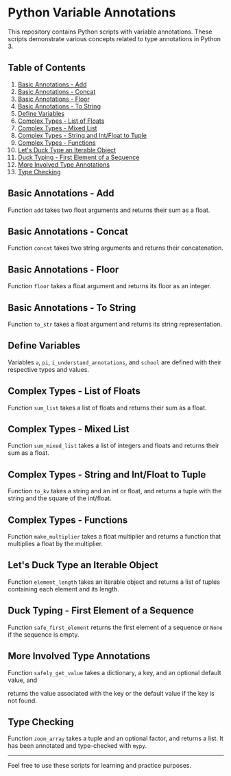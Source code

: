 # Python Variable Annotations

This repository contains Python scripts with variable annotations. These scripts demonstrate various concepts related to type annotations in Python 3.

## Table of Contents

1. [Basic Annotations - Add](#basic-annotations---add)
2. [Basic Annotations - Concat](#basic-annotations---concat)
3. [Basic Annotations - Floor](#basic-annotations---floor)
4. [Basic Annotations - To String](#basic-annotations---to-string)
5. [Define Variables](#define-variables)
6. [Complex Types - List of Floats](#complex-types---list-of-floats)
7. [Complex Types - Mixed List](#complex-types---mixed-list)
8. [Complex Types - String and Int/Float to Tuple](#complex-types---string-and-intfloat-to-tuple)
9. [Complex Types - Functions](#complex-types---functions)
10. [Let's Duck Type an Iterable Object](#lets-duck-type-an-iterable-object)
11. [Duck Typing - First Element of a Sequence](#duck-typing---first-element-of-a-sequence)
12. [More Involved Type Annotations](#more-involved-type-annotations)
13. [Type Checking](#type-checking)

## Basic Annotations - Add

Function `add` takes two float arguments and returns their sum as a float.

## Basic Annotations - Concat

Function `concat` takes two string arguments and returns their concatenation.

## Basic Annotations - Floor

Function `floor` takes a float argument and returns its floor as an integer.

## Basic Annotations - To String

Function `to_str` takes a float argument and returns its string representation.

## Define Variables

Variables `a`, `pi`, `i_understand_annotations`, and `school` are defined with their respective types and values.

## Complex Types - List of Floats

Function `sum_list` takes a list of floats and returns their sum as a float.

## Complex Types - Mixed List

Function `sum_mixed_list` takes a list of integers and floats and returns their sum as a float.

## Complex Types - String and Int/Float to Tuple

Function `to_kv` takes a string and an int or float, and returns a tuple with the string and the square of the int/float.

## Complex Types - Functions

Function `make_multiplier` takes a float multiplier and returns a function that multiplies a float by the multiplier.

## Let's Duck Type an Iterable Object

Function `element_length` takes an iterable object and returns a list of tuples containing each element and its length.

## Duck Typing - First Element of a Sequence

Function `safe_first_element` returns the first element of a sequence or `None` if the sequence is empty.

## More Involved Type Annotations

Function `safely_get_value` takes a dictionary, a key, and an optional default value, and

returns the value associated with the key or the default value if the key is not found.

## Type Checking

Function `zoom_array` takes a tuple and an optional factor, and returns a list. It has been annotated and type-checked with `mypy`.

---

Feel free to use these scripts for learning and practice purposes.

